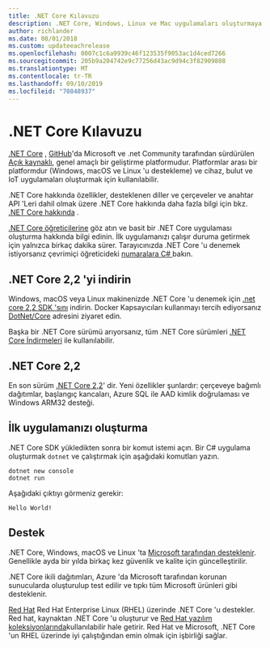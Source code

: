 ```yaml
---
title: .NET Core Kılavuzu
description: .NET Core, Windows, Linux ve Mac uygulamaları oluşturmaya yönelik modüler ve yüksek performanslı bir uygulamasıdır. Başlamak için .NET Core hakkında bilgi edinin.
author: richlander
ms.date: 08/01/2018
ms.custom: updateeachrelease
ms.openlocfilehash: 0007c1c6a9939c46f123535f9053ac1d4ced7266
ms.sourcegitcommit: 205b9a204742e9c77256d43ac9d94c3f82909808
ms.translationtype: MT
ms.contentlocale: tr-TR
ms.lasthandoff: 09/10/2019
ms.locfileid: "70848937"
---
```

# <a name="net-core-guide"></a>.NET Core Kılavuzu

[.NET Core](about.md) , [GitHub](https://github.com/dotnet/core)'da Microsoft ve .net Community tarafından sürdürülen [Açık kaynaklı](https://github.com/dotnet/coreclr/blob/master/LICENSE.TXT), genel amaçlı bir geliştirme platformudur. Platformlar arası bir platformdur (Windows, macOS ve Linux 'u destekleme) ve cihaz, bulut ve IoT uygulamaları oluşturmak için kullanılabilir.

.NET Core hakkında özellikler, desteklenen diller ve çerçeveler ve anahtar API 'Leri dahil olmak üzere .NET Core hakkında daha fazla bilgi için bkz. [.NET Core hakkında](about.md) .

[.NET Core öğreticilerine](tutorials/index.md) göz atın ve basit bir .NET Core uygulaması oluşturma hakkında bilgi edinin. İlk uygulamanızı çalışır duruma getirmek için yalnızca birkaç dakika sürer. Tarayıcınızda .NET Core 'u denemek istiyorsanız çevrimiçi öğreticideki [numaralara C# ](../csharp/tutorials/intro-to-csharp/numbers-in-csharp.yml) bakın.

## <a name="download-net-core-22"></a>.NET Core 2,2 'yi indirin

Windows, macOS veya Linux makinenizde .NET Core 'u denemek için [.net core 2,2 SDK 'sını](https://dotnet.microsoft.com/download) indirin. Docker Kapsayıcıları kullanmayı tercih ediyorsanız [DotNet/Core](https://hub.docker.com/_/microsoft-dotnet-core/) adresini ziyaret edin.

Başka bir .NET Core sürümü arıyorsanız, tüm .NET Core sürümleri [.NET Core İndirmeleri](https://dotnet.microsoft.com/download/dotnet-core) ile kullanılabilir.

## <a name="net-core-22"></a>.NET Core 2,2

En son sürüm [.NET Core 2,2](whats-new/dotnet-core-2-2.md)' dir. Yeni özellikler şunlardır: çerçeveye bağımlı dağıtımlar, başlangıç kancaları, Azure SQL ile AAD kimlik doğrulaması ve Windows ARM32 desteği.

## <a name="create-your-first-application"></a>İlk uygulamanızı oluşturma

.NET Core SDK yükledikten sonra bir komut istemi açın. Bir C# uygulama oluşturmak `dotnet` ve çalıştırmak için aşağıdaki komutları yazın.

```console
dotnet new console
dotnet run
```

Aşağıdaki çıktıyı görmeniz gerekir:

```output
Hello World!
```

## <a name="support"></a>Destek

.NET Core, Windows, macOS ve Linux 'ta [Microsoft tarafından desteklenir](https://dotnet.microsoft.com/platform/support/policy). Genellikle ayda bir yılda birkaç kez güvenlik ve kalite için güncelleştirilir.

.NET Core ikili dağıtımları, Azure 'da Microsoft tarafından korunan sunucularda oluşturulup test edilir ve tıpkı tüm Microsoft ürünleri gibi desteklenir.

[Red Hat](http://redhatloves.net/) Red Hat Enterprise Linux (RHEL) üzerinde .NET Core 'u destekler. Red hat, kaynaktan .NET Core 'u oluşturur ve [Red Hat yazılım koleksiyonlarında](https://developers.redhat.com/products/softwarecollections/overview/)kullanılabilir hale getirir. Red Hat ve Microsoft, .NET Core 'un RHEL üzerinde iyi çalıştığından emin olmak için işbirliği sağlar.
